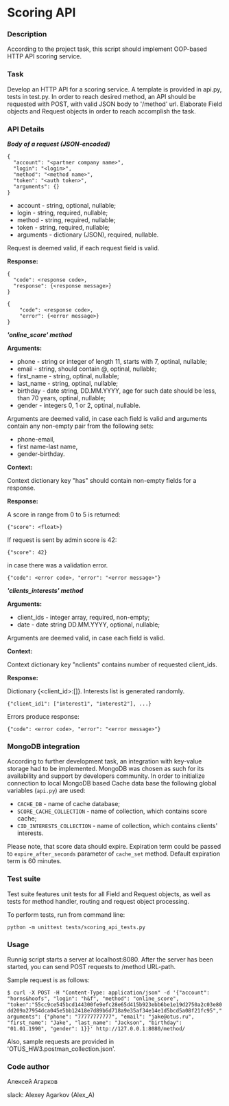 # Scoring API
### Description
According to the project task, this script should implement OOP-based HTTP API scoring service. 

### Task
Develop an HTTP API for a scoring service. A template is provided in api.py, tests in test.py.
In order to reach desired method, an API should be requested with POST, with valid JSON body to '/method' url.
Elaborate Field objects and Request objects in order to reach accomplish the task.

### API Details
***Body of a request (JSON-encoded)***

```
{
  "account": "<partner company name>", 
  "login": "<login>", 
  "method": "<method name>",
  "token": "<auth token>", 
  "arguments": {}
}
```

* account - string, optional, nullable;
* login - string, required, nullable;
* method - string, required, nullable;
* token - string, required, nullable;
* arguments - dictionary (JSON), required, nullable.

Request is deemed valid, if each request field is valid.

**Response:**

```
{
  "code": <response code>, 
  "response": {<response message>}
}
```
```
{
    "code": <response code>, 
    "error": {<error message>}
}
```

***'online_score' method***

**Arguments:**

* phone - string or integer of length 11, starts with 7, optinal, nullable;
* email - string, should contain @, optinal, nullable;
* first_name - string, optinal, nullable;
* last_name - string, optinal, nullable;
* birthday - date string, DD.MM.YYYY, age for such date should be less, than 70 years, optinal, nullable;
* gender - integers 0, 1 or 2, optinal, nullable.

Arguments are deemed valid, in case each field is valid and arguments contain any non-empty pair from the following sets:
* phone-email, 
* first name-last name, 
* gender-birthday.

**Context:** 

Context dictionary key "has" should contain non-empty fields for a response.

**Response:**

A score in range from 0 to 5 is returned:

```{"score": <float>}```

If request is sent by admin score is 42: 

```{"score": 42}```

in case there was a validation error.

```{"code": <error code>, "error": "<error message>"}```

***'clients_interests' method***

**Arguments:**

* client_ids - integer array, required, non-empty;
* date - date string DD.MM.YYYY, optional, nullable;

Arguments are deemed valid, in case each field is valid.

**Context:** 

Context dictionary key "nclients" contains number of requested client_ids.

**Response:**

Dictionary {<client_id>:[<list of interests>]}. Interests list is generated randomly.

```{"client_id1": ["interest1", "interest2"], ...}```

Errors produce response:

```{"code": <error code>, "error": "<error message>"}```

### MongoDB integration
According to further development task, an integration with key-value storage had to be implemented. 
MongoDB was chosen as such for its availability and support by developers community.
In order to initialize connection to local MongoDB based Cache data base the following global variables (```api.py```) are used:

* ```CACHE_DB``` - name of cache database;
* ```SCORE_CACHE_COLLECTION``` - name of collection, which contains score cache;
* ```CID_INTERESTS_COLLECTION``` - name of collection, which contains clients' interests.

Please note, that score data should expire. 
Expiration term could be passed to ```expire_after_seconds``` parameter of ```cache_set``` method. 
Default expiration term is 60 minutes.

### Test suite

Test suite features unit tests for all Field and Request objects, as well as tests for method handler, routing and request object processing.

To perform tests, run from command line:

`python -m unittest tests/scoring_api_tests.py`

### Usage

Runnig script starts a server at localhost:8080. After the server has been started, you can send POST requests to /method URL-path.

Sample request is as follows:

```$ curl -X POST -H "Content-Type: application/json" -d '{"account": "horns&hoofs", "login": "h&f", "method": "online_score", "token":"55cc9ce545bcd144300fe9efc28e65d415b923ebb6be1e19d2750a2c03e80dd209a27954dca045e5bb12418e7d89b6d718a9e35af34e14e1d5bcd5a08f21fc95","arguments": {"phone": "77777777777", "email": "jake@otus.ru", "first_name": "Jake", "last_name": "Jackson", "birthday": "01.01.1990", "gender": 1}}' http://127.0.0.1:8080/method/```

Also, sample requests are provided in 'OTUS_HW3.postman_collection.json'.

### Code author
Алексей Агарков

slack: Alexey Agarkov (Alex_A)